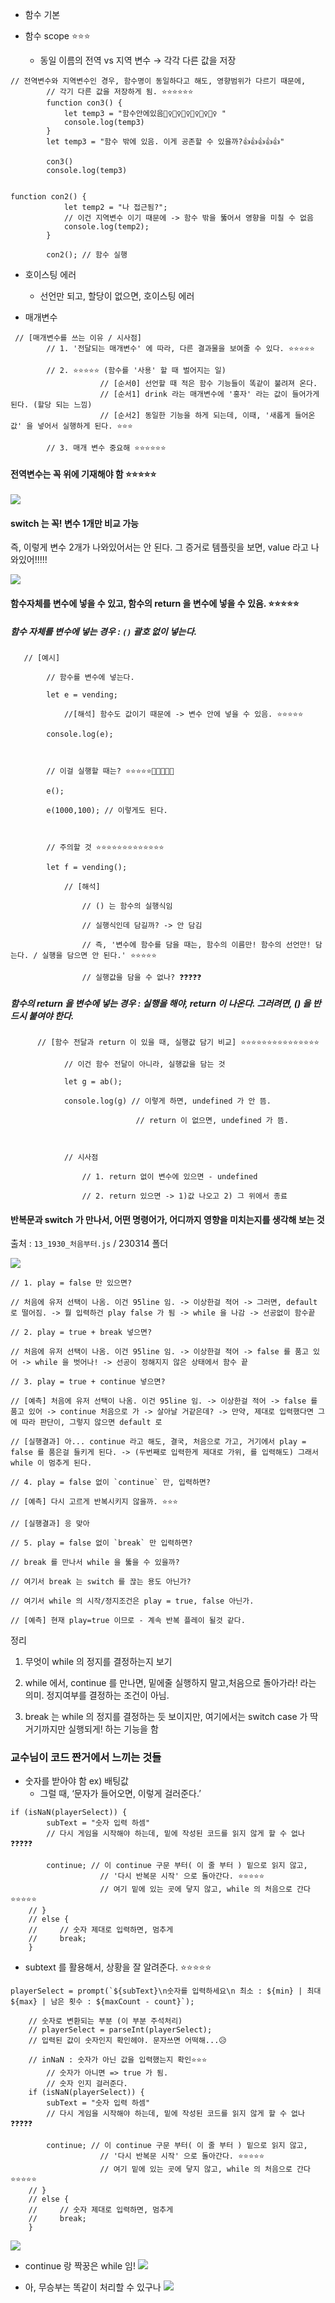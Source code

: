
- 함수 기본 


-   함수 scope ⭐⭐⭐
    -   동일 이름의 전역 vs 지역 변수 → 각각 다른 값을 저장



```
// 전역변수와 지역변수인 경우, 함수명이 동일하다고 해도, 영향범위가 다르기 때문에, 
        // 각기 다른 값을 저장하게 됨. ⭐⭐⭐⭐⭐⭐ 
        function con3() {
            let temp3 = "함수안에있음💁‍♀️💁‍♀️💁‍♀️💁‍♀️💁‍♀️💁‍♀️ "
            console.log(temp3)
        } 
        let temp3 = "함수 밖에 있음. 이게 공존할 수 있을까?👍👍👍👍👍" 

        con3()
        console.log(temp3)
```


```

function con2() {
            let temp2 = "나 접근됨?";
            // 이건 지역변수 이기 때문에 -> 함수 밖을 뚫어서 영향을 미칠 수 없음 
            console.log(temp2);
        }
        
        con2(); // 함수 실행
```




-   호이스팅 에러
    -   선언만 되고, 할당이 없으면, 호이스팅 에러


- 매개변수 
```
 // [매개변수를 쓰는 이유 / 시사점]
        // 1. '전달되는 매개변수' 에 따라, 다른 결과물을 보여줄 수 있다. ⭐⭐⭐⭐⭐

        // 2. ⭐⭐⭐⭐⭐ (함수를 '사용' 할 때 벌어지는 일)
                    // [순서0] 선언할 때 적은 함수 기능들이 똑같이 불려져 온다. 
                    // [순서1] drink 라는 매개변수에 '홍자' 라는 값이 들어가게 된다. (할당 되는 느낌)
                    // [순서2] 동일한 기능을 하게 되는데, 이때, '새롭게 들어온 값' 을 넣어서 실행하게 된다. ⭐⭐⭐

        // 3. 매개 변수 중요해 ⭐⭐⭐⭐⭐⭐
```


#### 전역변수는 꼭 위에 기재해야 함 ⭐⭐⭐⭐⭐ 

![](https://i.imgur.com/pcIkndx.png)



#### switch 는 꼭! 변수 1개만 비교 가능 


즉, 이렇게 변수 2개가 나와있어서는 안 된다. 그 증거로 템플릿을 보면, value 라고 나와있어!!!!! 

![](https://i.imgur.com/80QXS2o.png)



#### 함수자체를 변수에 넣을 수 있고, 함수의 return 을 변수에 넣을 수 있음. ⭐⭐⭐⭐⭐ 

##### 함수 자체를 변수에 넣는 경우 : `()` 괄호 없이 넣는다. 

```
   // [예시]

        // 함수를 변수에 넣는다.

        let e = vending;

            //[해석] 함수도 값이기 때문에 -> 변수 안에 넣을 수 있음. ⭐⭐⭐⭐⭐

        console.log(e);

  

        // 이걸 실행할 때는? ⭐⭐⭐⭐⭐📛📛📛📛📛

        e();

        e(1000,100); // 이렇게도 된다.

  

        // 주의할 것 ⭐⭐⭐⭐⭐⭐⭐⭐⭐⭐⭐⭐⭐

        let f = vending();

            // [해석]

                // () 는 함수의 실행식임

                // 실행식인데 담길까? -> 안 담김

                // 즉, '변수에 함수를 담을 때는, 함수의 이름만! 함수의 선언만! 담는다. / 실행을 담으면 안 된다.' ⭐⭐⭐⭐⭐

                // 실행값을 담을 수 없나? ❓❓❓❓❓
```

##### 함수의 return 을 변수에 넣는 경우 : 실행을 해야, return 이 나온다. 그러려면, () 을 반드시 붙여야 한다. 
```
      // [함수 전달과 return 이 있을 때, 실행값 담기 비교] ⭐⭐⭐⭐⭐⭐⭐⭐⭐⭐⭐⭐⭐⭐⭐

            // 이건 함수 전달이 아니라, 실행값을 담는 것

            let g = ab();

            console.log(g) // 이렇게 하면, undefined 가 안 뜸.

                            // return 이 없으면, undefined 가 뜸.

  

            // 시사점

                // 1. return 없이 변수에 있으면 - undefined

                // 2. return 있으면 -> 1)값 나오고 2) 그 위에서 종료
```








#### 반복문과 switch 가 만나서, 어떤 명령어가, 어디까지 영향을 미치는지를 생각해 보는 것 

출처 : `13_1930_처음부터.js` / 230314 폴더 


![](https://i.imgur.com/VYlO7zz.png)


```
// 1. play = false 만 있으면?

// 처음에 유저 선택이 나옴. 이건 95line 임. -> 이상한걸 적어 -> 그러면, default 로 떨어짐. -> 뭘 입력하건 play false 가 됨 -> while 을 나감 -> 선공없이 함수끝

// 2. play = true + break 넣으면?

// 처음에 유저 선택이 나옴. 이건 95line 임. -> 이상한걸 적어 -> false 를 품고 있어 -> while 을 벗어나! -> 선공이 정해지지 않은 상태에서 함수 끝

// 3. play = true + continue 넣으면?

// [예측] 처음에 유저 선택이 나옴. 이건 95line 임. -> 이상한걸 적어 -> false 를 품고 있어 -> continue 처음으로 가 -> 살아날 거같은데? -> 만약, 제대로 입력했다면 그에 따라 판단이, 그렇지 않으면 default 로

// [실행결과] 아... continue 라고 해도, 결국, 처음으로 가고, 거기에서 play = false 를 품은걸 들키게 된다. -> (두번째로 입력한게 제대로 가위, 를 입력해도) 그래서 while 이 멈추게 된다.

// 4. play = false 없이 `continue` 만, 입력하면?

// [예측] 다시 고르게 반복시키지 않을까. ⭐⭐⭐

// [실행결과] 응 맞아

// 5. play = false 없이 `break` 만 입력하면?

// break 를 만나서 while 을 뚫을 수 있을까?

// 여기서 break 는 switch 를 끊는 용도 아닌가?

// 여기서 while 의 시작/정지조건은 play = true, false 아닌가.

// [예측] 현재 play=true 이므로 - 계속 반복 플레이 될것 같다.
```


정리 


1. 무엇이 while 의 정지를 결정하는지 보기 

2. while 에서, continue 를 만나면, 밑에줄 실행하지 말고,처음으로 돌아가라! 라는 의미. 정지여부를 결정하는 조건이 아님. 

3. break 는 while 의 정지를 결정하는 듯 보이지만, 여기에서는 switch case 가 딱 거기까지만 실행되게! 하는 기능을 함 







### 교수님이 코드 짠거에서 느끼는 것들
-   숫자를 받아야 함 ex) 배팅값
    -   그럴 때, ‘문자가 들어오면, 이렇게 걸러준다.’


``` 
if (isNaN(playerSelect)) {
        subText = "숫자 입력 하셈"
        // 다시 게임을 시작해야 하는데, 밑에 작성된 코드를 읽지 않게 할 수 없나❓❓❓❓❓

        continue; // 이 continue 구문 부터( 이 줄 부터 ) 밑으로 읽지 않고, 
                    // '다시 반복문 시작' 으로 돌아간다. ⭐⭐⭐⭐⭐
                    // 여기 밑에 있는 곳에 닿지 않고, while 의 처음으로 간다 ⭐⭐⭐⭐⭐ 
    // }
    // else {
    //     // 숫자 제대로 입력하면, 멈추게
    //     break;
    }
```




- subtext 를 활용해서, 상황을 잘 알려준다. ⭐⭐⭐⭐⭐

```
playerSelect = prompt(`${subText}\n숫자를 입력하세요\n 최소 : ${min} | 최대 ${max} | 남은 횟수 : ${maxCount - count}`);

    // 숫자로 변환되는 부분 (이 부분 주석처리)
    // playerSelect = parseInt(playerSelect);
    // 입력된 값이 숫자인지 확인헤야. 문자쓰면 어떡해...😥

    // inNaN : 숫자가 아닌 값을 입력했는지 확인⭐⭐⭐
        // 숫자가 아니면 => true 가 됨. 
        // 숫자 인지 걸러준다.
    if (isNaN(playerSelect)) {
        subText = "숫자 입력 하셈"
        // 다시 게임을 시작해야 하는데, 밑에 작성된 코드를 읽지 않게 할 수 없나❓❓❓❓❓

        continue; // 이 continue 구문 부터( 이 줄 부터 ) 밑으로 읽지 않고, 
                    // '다시 반복문 시작' 으로 돌아간다. ⭐⭐⭐⭐⭐
                    // 여기 밑에 있는 곳에 닿지 않고, while 의 처음으로 간다 ⭐⭐⭐⭐⭐ 
    // }
    // else {
    //     // 숫자 제대로 입력하면, 멈추게
    //     break;
    }
```

![](https://i.imgur.com/o41ArSY.png)



- continue 랑 짝꿍은 while 임!
![](https://i.imgur.com/J9aN5cd.png)





- 아, 무승부는 똑같이 처리할 수 있구나
![](https://i.imgur.com/Sd51GM5.png)
